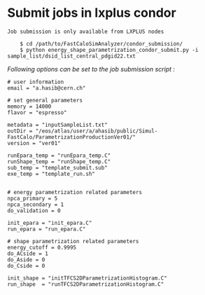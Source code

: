 # Submit jobs in lxplus condor 

`Job submission is only available from LXPLUS nodes`



``` 
    $ cd /path/to/FastCaloSimAnalyzer/condor_submission/
    $ python energy_shape_parametrization_condor_submit.py -i sample_list/dsid_list_central_pdgid22.txt

```


 _Following options can be set to the job submission script :_

```
# user information
email = "a.hasib@cern.ch"

# set general parameters
memory = 14000
flavor = "espresso"

metadata = "inputSampleList.txt"
outDir = "/eos/atlas/user/a/ahasib/public/Simul-FastCalo/ParametrizationProductionVer01/"
version = "ver01"

runEpara_temp = "runEpara_temp.C"
runShape_temp = "runShape_temp.C"
sub_temp = "template_submit.sub"
exe_temp = "template_run.sh"


# energy parametrization related parameters
npca_primary = 5
npca_secondary = 1
do_validation = 0

init_epara = "init_epara.C"
run_epara = "run_epara.C"

# shape parametrization related parameters
energy_cutoff = 0.9995
do_ACside = 1
do_Aside = 0
do_Cside = 0

init_shape = "initTFCS2DParametrizationHistogram.C"
run_shape  = "runTFCS2DParametrizationHistogram.C"
```